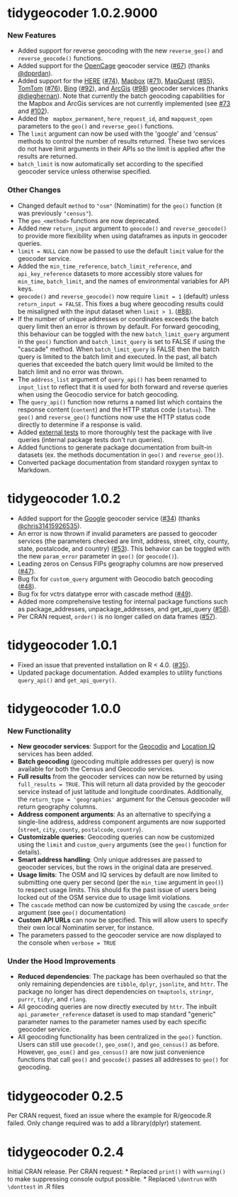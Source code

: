 # tidygeocoder 1.0.2.9000

### New Features

-   Added support for reverse geocoding with the new `reverse_geo()` and `reverse_geocode()` functions. 
-   Added support for the [OpenCage](https://opencagedata.com/) geocoder service ([#67](https://github.com/jessecambon/tidygeocoder/issues/67)) (thanks [@dpprdan](https://github.com/dpprdan)).
-   Added support for the [HERE](https://developer.here.com/products/geocoding-and-search) ([#74](https://github.com/jessecambon/tidygeocoder/issues/74)), [Mapbox](https://docs.mapbox.com/api/search/) ([#71](https://github.com/jessecambon/tidygeocoder/issues/71)), [MapQuest](https://developer.mapquest.com/documentation/geocoding-api/) ([#85](https://github.com/jessecambon/tidygeocoder/issues/85)),  [TomTom](https://developer.tomtom.com/search-api/search-api-documentation/geocoding) ([#76](https://github.com/jessecambon/tidygeocoder/issues/76)), [Bing](https://docs.microsoft.com/en-us/bingmaps/rest-services/locations/) ([#92](https://github.com/jessecambon/tidygeocoder/issues/92)), and [ArcGis](https://developers.arcgis.com/rest/geocode/api-reference/overview-world-geocoding-service.htm) ([#98](https://github.com/jessecambon/tidygeocoder/issues/98)) geocoder services (thanks [@dieghernan](https://github.com/dieghernan)). Note that currently the batch geocoding capabilities for the Mapbox and ArcGis services are not currently implemented (see [#73](https://github.com/jessecambon/tidygeocoder/issues/73) and [#102](https://github.com/jessecambon/tidygeocoder/issues/102)).
-   Added the ` mapbox_permanent`, `here_request_id`, and `mapquest_open` parameters to the `geo()` and `reverse_geo()` functions.
-   The `limit` argument can now be used with the 'google' and 'census' methods to control the number of results returned. These two services do not have limit arguments in their APIs so the limit is applied after the results are returned.
-   `batch_limit` is now automatically set according to the specified geocoder service unless otherwise specified.

### Other Changes

- Changed default `method` to `"osm"` (Nominatim) for the `geo()` function (it was previously `"census"`).
- The `geo_<method>` functions are now deprecated.
-   Added new `return_input` argument to `geocode()` and `reverse_geocode()` to provide more flexibility when using dataframes as inputs in geocoder queries.
-   `limit = NULL` can now be passed to use the default `limit` value for the geocoder service.
-   Added the `min_time_reference`, `batch_limit_reference`, and `api_key_reference` datasets to more accessibly store values for `min_time`, `batch_limit`, and the names of environmental variables for API keys.
-   `geocode()` and `reverse_geocode()` now require `limit = 1` (default) unless `return_input = FALSE`. This fixes a bug where geocoding results could be misaligned with the input dataset when `limit > 1`.  ([#88](https://github.com/jessecambon/tidygeocoder/issues/88)).
-   If the number of unique addresses or coordinates exceeds the batch query limit then an error is thrown by default. For forward geocoding, this behaviour can be toggled with the new `batch_limit_query` argument in the `geo()` function and `batch_limit_query` is set to FALSE if using the "cascade" method. When `batch_limit_query` is FALSE then the batch query is limited to the batch limit and executed. In the past, all batch queries that exceeded the batch query limit would be limited to the batch limit and no error was thrown.
-   The `address_list` argument of `query_api()` has been renamed to `input_list` to reflect that it is used for both forward and reverse queries when using the Geocodio service for batch geocoding.
-   The `query_api()` function now returns a named list which contains the response content (`content`) and the HTTP status code (`status`). The `geo()` and `reverse_geo()` functions now use the HTTP status code directly to determine if a response is valid.
-   Added [external tests](https://github.com/jessecambon/tidygeocoder/blob/main/external_tests/online_tests.R) to more thoroughly test the package with live queries (internal package tests don't run queries).
-   Added functions to generate package documentation from built-in datasets (ex. the methods documentation in `geo()` and `reverse_geo()`).
-   Converted package documentation from standard roxygen syntax to Markdown.

# tidygeocoder 1.0.2

-   Added support for the [Google](https://developers.google.com/maps/documentation/geocoding/overview) geocoder service ([\#34](https://github.com/jessecambon/tidygeocoder/issues/34)) (thanks [@chris31415926535](https://github.com/chris31415926535)).
-   An error is now thrown if invalid parameters are passed to geocoder services (the parameters checked are limit, address, street, city, county, state, postalcode, and country) ([\#53](https://github.com/jessecambon/tidygeocoder/issues/53)). This behavior can be toggled with the new `param_error` parameter in `geo()` (or `geocode()`).
-   Leading zeros on Census FIPs geography columns are now preserved ([\#47](https://github.com/jessecambon/tidygeocoder/issues/47)).
-   Bug fix for `custom_query` argument with Geocodio batch geocoding ([\#48](https://github.com/jessecambon/tidygeocoder/issues/48)).
-   Bug fix for vctrs datatype error with cascade method ([\#49](https://github.com/jessecambon/tidygeocoder/issues/49)).
-   Added more comprehensive testing for internal package functions such as package_addresses, unpackage_addresses, and get_api_query ([\#58](https://github.com/jessecambon/tidygeocoder/issues/58)).
-   Per CRAN request, `order()` is no longer called on data frames ([\#57](https://github.com/jessecambon/tidygeocoder/issues/57)).

# tidygeocoder 1.0.1

-   Fixed an issue that prevented installation on R \< 4.0. ([\#35](https://github.com/jessecambon/tidygeocoder/issues/35)).
-   Updated package documentation. Added examples to utility functions `query_api()` and `get_api_query()`.

# tidygeocoder 1.0.0

### New Functionality

-   **New geocoder services**: Support for the [Geocodio](https://www.geocod.io/) and [Location IQ](https://locationiq.com/) services has been added.
-   **Batch geocoding** (geocoding multiple addresses per query) is now available for both the Census and Geocodio services.
-   **Full results** from the geocoder services can now be returned by using `full_results = TRUE`. This will return all data provided by the geocoder service instead of just latitude and longitude coordinates. Additionally, the `return_type = 'geographies'` argument for the Census geocoder will return geography columns.
-   **Address component arguments**: As an alternative to specifying a single-line address, address component arguments are now supported (`street`, `city`, `county`, `postalcode`, `country`).
-   **Customizable queries**: Geocoding queries can now be customized using the `limit` and `custom_query` arguments (see the `geo()` function for details).
-   **Smart address handling**: Only unique addresses are passed to geocoder services, but the rows in the original data are preserved.
-   **Usage limits**: The OSM and IQ services by default are now limited to submitting one query per second (per the `min_time` argument in `geo()`) to respect usage limits. This should fix the past issue of users being locked out of the OSM service due to usage limit violations.
-   The `cascade` method can now be customized by using the `cascade_order` argument (see `geo()` documentation)
-   **Custom API URLs** can now be specified. This will allow users to specify their own local Nominatim server, for instance.
-   The parameters passed to the geocoder service are now displayed to the console when `verbose = TRUE`

### Under the Hood Improvements

-   **Reduced dependencies**: The package has been overhauled so that the only remaining dependencies are `tibble`, `dplyr`, `jsonlite`, and `httr`. The package no longer has direct dependencies on `tmaptools`, `stringr`, `purrr`, `tidyr`, and `rlang`.
-   All geocoding queries are now directly executed by `httr`. The inbuilt `api_parameter_reference` dataset is used to map standard "generic" parameter names to the parameter names used by each specific geocoder service.
-   All geocoding functionality has been centralized in the `geo()` function. Users can still use `geocode()`, `geo_osm()`, and `geo_census()` as before. However, `geo_osm()` and `geo_census()` are now just convenience functions that call `geo()` and `geocode()` passes all addresses to `geo()` for geocoding.

# tidygeocoder 0.2.5

Per CRAN request, fixed an issue where the example for R/geocode.R failed. Only change required was to add a library(dplyr) statement.

# tidygeocoder 0.2.4

Initial CRAN release. Per CRAN request: \* Replaced `print()` with `warning()` to make suppressing console output possible. \* Replaced `\dontrun` with `\donttest` in .R files
